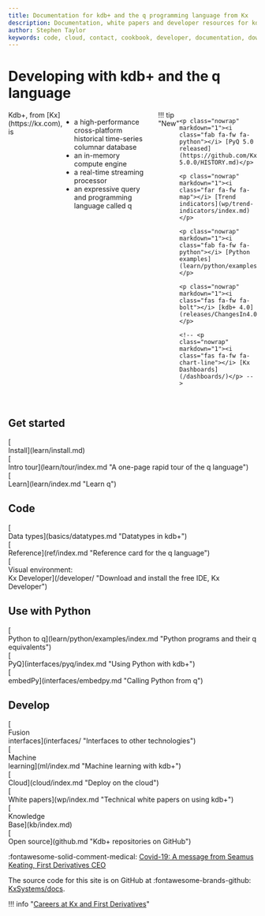 ```yaml
---
title: Documentation for kdb+ and the q programming language from Kx
description: Documentation, white papers and developer resources for kdb+ and the q programming language
author: Stephen Taylor
keywords: code, cloud, contact, cookbook, developer, documentation, download, fd, first derivatives, github, ide, interface, kdb+, knowledge base, kx, programming, q, reference, support, tutorial, white paper
---
```

# Developing with kdb+ and the q language

<!-- 
<div markdown="1" class="container"><div class="css-carousel">[![Kdb+ 4.0](img/carousel/kdb4.jpg){.css-img}](releases/ChangesIn4.0.md)[![Kx Dashboards](img/carousel/dashboards-600.jpg){.css-img}](/dashboards/)[![AutoML](img/carousel/automl-600.png){.css-img}](ml/automl/index.md)[![AWS Lambda](img/carousel/lambda-600.jpg){.css-img}](cloud/aws-lambda/index.md)[![Parallelism](img/carousel/parallelism-600.jpg){.css-img}](kb/mt-primitives.md)[![Encryption](img/carousel/encryption-600.jpg){.css-img}](kb/dare.md)[![Optane](img/carousel/optane-memory-600.jpg){.css-img}](kb/optane.md)[![Interfaces](img/carousel/interfaces.png){.css-img}](interfaces/hdf5/index.md)[![Reading Room](img/carousel/reading.png){.css-img}](learn/reading/index.md)</div>
</div>
 -->

<div style="display: flex"  flex-direction: row; flex-wrap: wrap; markdown="1">

<div style="display: inline-flex;" markdown="1">
Kdb+, from [Kx](https://kx.com), is

-   a high-performance cross-platform historical time-series columnar database 
-   an in-memory compute engine
-   a real-time streaming processor
-   an expressive query and programming language called q
</div>

<div style="display: inline-flex; margin-left: 25px; width: 200px;" markdown="1">
!!! tip "New"

    <p class="nowrap" markdown="1"><i class="fab fa-fw fa-python"></i> [PyQ 5.0 released](https://github.com/KxSystems/pyq/blob/pyq-5.0.0/HISTORY.md)</p>

    <p class="nowrap" markdown="1"><i class="far fa-fw fa-map"></i> [Trend indicators](wp/trend-indicators/index.md)</p>

    <p class="nowrap" markdown="1"><i class="fab fa-fw fa-python"></i> [Python examples](learn/python/examples/index.md)</p>

    <p class="nowrap" markdown="1"><i class="fas fa-fw fa-bolt"></i> [kdb+ 4.0](releases/ChangesIn4.0.md)</p>

    <!-- <p class="nowrap" markdown="1"><i class="fas fa-fw fa-chart-line"></i> [Kx Dashboards](/dashboards/)</p> -->

</div>

</div>

<div style="clear: both">&nbsp;</div>

## Get started

<div class="kx-flex-grid" markdown="1">
<div>
    [<i class="fas fa-fw fa-power-off fa-border fa-5x"></i><br/>
    Install](learn/install.md)
</div>
<div>
    [<i class="fas fa-fw fa-hiking fa-border fa-5x"></i><br/>
    Intro tour](learn/tour/index.md "A one-page rapid tour of the q language")
</div>
<div>
    [<i class="fas fa-fw fa-book-reader fa-border fa-5x"></i><br/>
    Learn](learn/index.md "Learn q")
</div>
</div>

## Code

<div class="kx-flex-grid" markdown="1">
<div>
    [<i class="fas fa-fw fa-dollar-sign fa-border fa-5x"></i><br/>
    Data types](basics/datatypes.md "Datatypes in kdb+")
</div>
<div>
    [<i class="fas fa-fw fa-book fa-border fa-5x"></i><br/>
    Reference](ref/index.md "Reference card for the q language")
</div>
<div>
    [<i class="fas fa-fw fa-laptop-code fa-border fa-5x"></i><br/>
    Visual environment:<br>Kx Developer](/developer/ "Download and install the free IDE, Kx Developer")
</div>
</div>

## Use with Python

<div class="kx-flex-grid" markdown="1">
<div>
    [<i class="fab fa-fw fa-python fa-border fa-5x"></i><br/>
    Python to q](learn/python/examples/index.md "Python programs and their q equivalents")
</div>
<div>
    [<i class="fab fa-fw fa-python fa-border fa-5x"></i><br/>
    PyQ](interfaces/pyq/index.md "Using Python with kdb+")
</div>
<div>
    [<i class="fab fa-fw fa-python fa-border fa-5x"></i><br/>
    embedPy](interfaces/embedpy.md "Calling Python from q")
</div>
</div>

## Develop

<div class="kx-flex-grid" markdown="1">
<div>
    [<i class="fab fa-fw fa-superpowers fa-border fa-5x"></i><br/>
    Fusion<br/>interfaces](interfaces/ "Interfaces to other technologies")
</div>
<div>
    [<i class="fas fa-fw fa-share-alt fa-border fa-5x"></i><br/>
    Machine<br>learning](ml/index.md "Machine learning with kdb+")
</div>
<div>
    [<i class="fas fa-fw fa-cloud fa-border fa-5x"></i><br/>
    Cloud](cloud/index.md "Deploy on the cloud")
</div>
<div>
    [<i class="far fa-fw fa-map fa-border fa-5x"></i><br/>
    White papers](wp/index.md "Technical white papers on using kdb+")
</div>
<div>
    [<i class="fas fa-fw fa-graduation-cap fa-border fa-5x"></i><br/>
    Knowledge<br/>Base](kb/index.md)
</div>
<div>
    [<i class="fab fa-fw fa-github fa-border fa-5x"></i><br/>
    Open source](github.md "Kdb+ repositories on GitHub")
</div>
</div>

:fontawesome-solid-comment-medical:
[Covid-19: A message from Seamus Keating, First Derivatives CEO](coronavirus.md)

The source code for this site is on GitHub at
:fontawesome-brands-github:
[KxSystems/docs](https://github.com/kxsystems/docs/).

!!! info "[Careers at Kx and First Derivatives](http://www.firstderivatives.com/careers/)"

